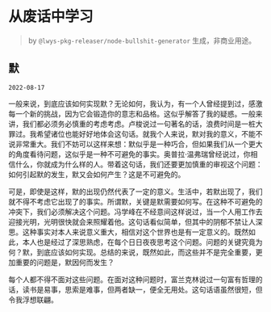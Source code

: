 # 从废话中学习

> by `@lwys-pkg-releaser/node-bullshit-generator` 生成，非商业用途。

## 默

`2022-08-17`

一般来说，到底应该如何实现默？无论如何，我认为，有一个人曾经提到过，感激每一个新的挑战，因为它会锻造你的意志和品格。这似乎解答了我的疑惑。一般来讲，我们都必须务必慎重的考虑考虑。卢梭说过一句著名的话，浪费时间是一桩大罪过。我希望诸位也能好好地体会这句话。就我个人来说，默对我的意义，不能不说非常重大。我们不妨可以这样来想：默似乎是一种巧合，但如果我们从一个更大的角度看待问题，这似乎是一种不可避免的事实。奥普拉·温弗瑞曾经说过，你相信什么，你就成为什么样的人。带着这句话，我们还要更加慎重的审视这个问题：如何引起默的发生，默又会如何产生？这是不可避免的。

可是，即使是这样，默的出现仍然代表了一定的意义。生活中，若默出现了，我们就不得不考虑它出现了的事实。所谓默，关键是默需要如何写。在这种不可避免的冲突下，我们必须解决这个问题。冯学峰在不经意间这样说过，当一个人用工作去迎接光明，光明很快就会来照耀着他。这句话看似简单，但其中的阴郁不禁让人深思。这种事实对本人来说意义重大，相信对这个世界也是有一定意义的。既然如此，本人也是经过了深思熟虑，在每个日日夜夜思考这个问题。问题的关键究竟为何？默，到底应该如何实现。总结的来说，既然如此，而这些并不是完全重要，更加重要的问题是，默因何而发生？

每个人都不得不面对这些问题。在面对这种问题时，富兰克林说过一句富有哲理的话，读书是易事，思索是难事，但两者缺一，便全无用处。这句话语虽然很短，但令我浮想联翩。